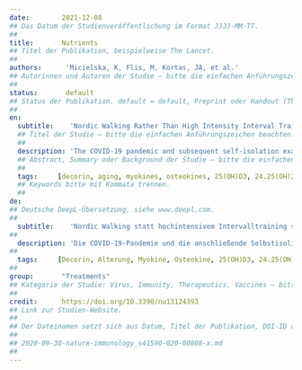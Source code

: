 ```yaml
---
date:        2021-12-08
## Das Datum der Studienveröffentlichung im Format JJJJ-MM-TT.
##
title:       Nutrients
## Titel der Publikation, beispielweise The Lancet.
##
authors:      'Micielska, K, Flis, M, Kortas, JA, et al.'
## Autorinnen und Autoren der Studie – bitte die einfachen Anführungszeichen beachten!
##
status:       default
## Status der Publikation. default = default, Preprint oder Handout (Thesenpapier)
##
en:
  subtitle:    'Nordic Walking Rather Than High Intensity Interval Training Reduced Myostatin Concentration More Effectively in Elderly Subjects and the Range of This Drop Was Modified by Metabolites of Vitamin D'
  ## Titel der Studie – bitte die einfachen Anführungszeichen beachten!
  ##
  description: 'The COVID-19 pandemic and subsequent self-isolation exacerbated the problem of insufficient amounts of physical activity and its consequences. At the same time, this revealed the advantage of vitamin D. Thus, there was a need to verify the effects of those forms of training that can be performed independently. In this study, we examined the effects of Nordic walking (NW) and high intensity interval training (HIIT) with regard to the impact of the metabolite vitamin D. We assigned 32 overweight adults (age = 61 ± 12 years) to one of two training groups: NW = 18 and HIIT = 14. Body composition assessment and blood sample collection were conducted before starting the training programs and a day after their completion. NW training induced a significant decrease in myostatin concentration; however, the range was dependent on the baseline concentrations of vitamin D metabolites. This drop was accompanied by a significant negative correlation with the decorin concentration. Unexpectedly, NW caused a decrement in both forms of osteocalcin: undercarboxylated (Glu-OC) and carboxylated-type (Gla-OC). The scope of Glu-OC changes was dependent on a baseline concentration of 25(OH)D2. In contrast, the HIIT protocol did not induce any changes. Overall results revealed that NW diminished the myostatin concentration and that this effect is more pronounced among adults with a sufficient concentration of vitamin D metabolites.'
  ## Abstract, Summary oder Background der Studie – bitte die einfachen Anführungszeichen b
  ##
  tags:     [decorin, aging, myokines, osteokines, 25(OH)D3, 24.25(OH)2D3, 3-epi-25(OH)D3]
  ## Keywords bitte mit Kommata trennen.
  ##
de: 
## Deutsche DeepL-Übersetzung, siehe www.deepl.com.
##
  subtitle:    'Nordic Walking statt hochintensivem Intervalltraining senkte die Myostatin-Konzentration bei älteren Probanden effektiver, und der Umfang dieses Rückgangs wurde durch die Vitamin-D-Stoffwechselprodukte modifiziert'
##
  description: 'Die COVID-19-Pandemie und die anschließende Selbstisolierung verschärften das Problem der unzureichenden körperlichen Aktivität und ihrer Folgen. Gleichzeitig wurde dadurch der Vorteil von Vitamin D deutlich. Es bestand also die Notwendigkeit, die Auswirkungen von Trainingsformen zu überprüfen, die unabhängig voneinander durchgeführt werden können. In dieser Studie untersuchten wir die Auswirkungen von Nordic Walking (NW) und hochintensivem Intervalltraining (HIIT) im Hinblick auf die Wirkung des Metaboliten Vitamin D. Wir teilten 32 übergewichtige Erwachsene (Alter = 61 ± 12 Jahre) einer von zwei Trainingsgruppen zu: NW = 18 und HIIT = 14. Vor Beginn der Trainingsprogramme und einen Tag nach deren Abschluss wurden die Körperzusammensetzung bestimmt und Blutproben entnommen. Das NW-Training führte zu einem signifikanten Rückgang der Myostatin-Konzentration, wobei der Bereich jedoch von den Ausgangskonzentrationen der Vitamin-D-Metaboliten abhängig war. Dieser Rückgang wurde von einer signifikanten negativen Korrelation mit der Dekorinkonzentration begleitet. Unerwarteterweise verursachte NW eine Abnahme beider Formen von Osteocalcin: untercarboxyliertes (Glu-OC) und carboxyliertes (Gla-OC). Das Ausmaß der Glu-OC-Veränderungen war abhängig von der Ausgangskonzentration von 25(OH)D2. Im Gegensatz dazu führte das HIIT-Protokoll zu keinen Veränderungen. Insgesamt zeigten die Ergebnisse, dass NW die Myostatin-Konzentration verringerte und dass dieser Effekt bei Erwachsenen mit einer ausreichenden Konzentration an Vitamin-D-Metaboliten ausgeprägter ist.'
##
  tags:     [Decorin, Alterung, Myokine, Osteokine, 25(OH)D3, 24.25(OH)2D3, 3-epi-25(OH)D3]
##
group:       "Treatments"
## Kategorie der Studie: Virus, Immunity, Therapeutics, Vaccines – bitte die Anführungszeichen beachten!
##
credit:      https://doi.org/10.3390/nu13124393
## Link zur Studien-Website.
##
## Der Dateinamen setzt sich aus Datum, Titel der Publikation, DOI-ID der Studie (nach dem letzten Slash) und der Dateiendung zusammen. Bitte den Unterstrich vor der DOI-ID beachten!
##
## 2020-09-30-nature-immunology_s41590-020-00808-x.md
##
---
```

<object data="{{ page.link }}" style='height:calc(100vh - 400px); width: 100%' type='application/pdf'></object>
